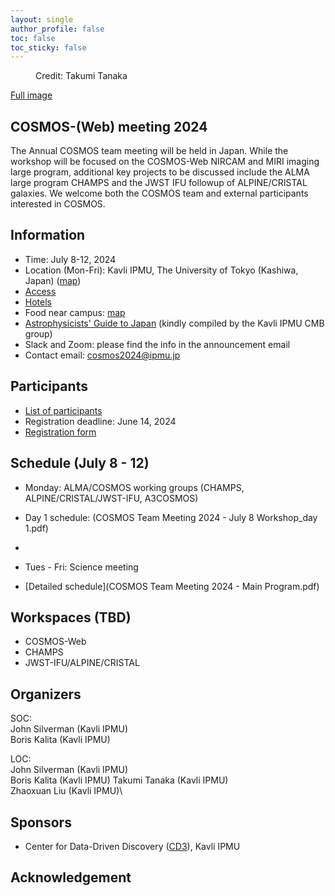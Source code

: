 ```yaml
---
layout: single
author_profile: false
toc: false
toc_sticky: false
---
```



<figure class="align-center">
  <img src="{{ site.url }}{{ site.baseurl }}/_images/COSMOS2024.jpg" alt="">
  <figcaption> Credit: Takumi Tanaka </figcaption>
</figure>

<!---![cosmos](/_images/COSMOS2024.jpg)
* [Full image](/_images/COSMOS2024mtg_4.jpg)
Credit:Takumi Tanaka--->

[Full image](/_images/COSMOS2024mtg_4.jpg)
## COSMOS-(Web) meeting 2024  
<!---## Introduction--->
The Annual COSMOS team meeting will be held in Japan. While the workshop will be focused on the COSMOS-Web NIRCAM and MIRI imaging large program, additional key projects to be discussed include the ALMA large program CHAMPS and the JWST IFU followup of ALPINE/CRISTAL galaxies. We welcome both the COSMOS team and external participants interested in COSMOS.  
## Information
* Time: July 8-12, 2024
* Location (Mon-Fri): Kavli IPMU, The University of Tokyo (Kashiwa, Japan) ([map](https://maps.app.goo.gl/YzgzK9UrQ55sL89x8))
* [Access](https://www.ipmu.jp/visitors/access-ipmu)
* [Hotels](https://www.ipmu.jp/visitors/accommodation)
* Food near campus: [map](https://www.google.com/maps/d/u/1/edit?mid=19vATYu2h1a6U74yt53fsnK7XeO5x6pY&usp=sharing)
* [Astrophysicists' Guide to Japan](https://sites.google.com/view/ipmucmb/discover-japan) (kindly compiled by the Kavli IPMU CMB group)
* Slack and Zoom: please find the info in the announcement email
* Contact email: cosmos2024@ipmu.jp
## Participants
* [List of participants](https://docs.google.com/spreadsheets/d/1NSZGKaMzmfb0I6lAGN9T-5SDaEz5bIU-S335iI_B5J0/edit?usp=sharing)
* Registration deadline: June 14, 2024
* [Registration form](https://docs.google.com/forms/d/e/1FAIpQLSeHL5Hy3DNRpN_PgOATk48tYrUznitfxajo9P7i3PZzUip5RA/viewform?usp=sf_link)
## Schedule (July 8 - 12)

* Monday:   ALMA/COSMOS working groups (CHAMPS, ALPINE/CRISTAL/JWST-IFU, A3COSMOS)
* Day 1 schedule: (COSMOS Team Meeting 2024 - July 8 Workshop_day 1.pdf)
* 
* Tues - Fri:  Science meeting

* [Detailed schedule](COSMOS Team Meeting 2024 - Main Program.pdf)

## Workspaces (TBD)
* COSMOS-Web
* CHAMPS
* JWST-IFU/ALPINE/CRISTAL


## Organizers
SOC:\
John Silverman (Kavli IPMU)\
Boris Kalita (Kavli IPMU)

LOC:\
John Silverman (Kavli IPMU)\
Boris Kalita (Kavli IPMU)
Takumi Tanaka (Kavli IPMU)\
Zhaoxuan Liu (Kavli IPMU)\
## Sponsors
* Center for Data-Driven Discovery ([CD3](https://cd3.ipmu.jp/)), Kavli IPMU

## Acknowledgement

